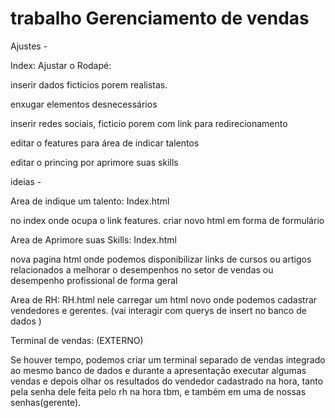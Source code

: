 # trabalho Gerenciamento de vendas
 Ajustes - 

Index:
Ajustar o Rodapé:

inserir dados fictícios porem realistas.

enxugar elementos desnecessários

inserir redes sociais, ficticio porem com link para redirecionamento 

editar o features para área de indicar talentos

editar o princing por aprimore suas skills

ideias -

Area de indique um talento: Index.html

no index onde ocupa o link features.
criar novo html em forma de formulário

Area de Aprimore suas Skills: Index.html

nova pagina html onde podemos disponibilizar links de cursos ou artigos relacionados a melhorar o desempenhos no setor de vendas ou desempenho profissional de forma geral
 

Area de RH: RH.html
 nele carregar um html novo onde podemos cadastrar vendedores e gerentes.
 (vai interagir com querys de insert no banco de dados )


Terminal de vendas: (EXTERNO)

Se houver tempo, podemos criar um terminal separado de vendas integrado ao mesmo banco de dados e durante a apresentação executar algumas vendas e depois olhar os resultados do vendedor cadastrado na hora, tanto pela senha dele feita pelo rh na hora tbm, e também em uma de nossas senhas(gerente).
